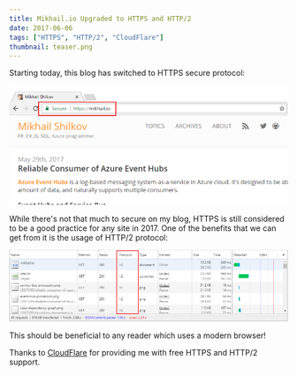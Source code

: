 ```yaml
---
title: Mikhail.io Upgraded to HTTPS and HTTP/2
date: 2017-06-06
tags: ["HTTPS", "HTTP/2", "CloudFlare"]
thumbnail: teaser.png
---
```


Starting today, this blog has switched to HTTPS secure protocol:

![HTTPS](mikhailio-https.png)

While there's not that much to secure on my blog, HTTPS is still considered to be a good practice for any site in 2017. One of the benefits that we can get from it is the usage of HTTP/2 protocol:

![HTTP/2](mikhailio-http2.png)

This should be beneficial to any reader which uses a modern browser!

Thanks to [CloudFlare](https://cloudflare.com) for providing me with free HTTPS and HTTP/2 support.
